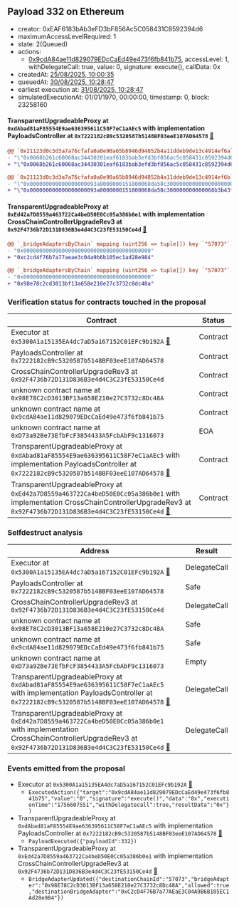## Payload 332 on Ethereum

- creator: 0xEAF6183bAb3eFD3bF856Ac5C058431C8592394d6
- maximumAccessLevelRequired: 1
- state: 2(Queued)
- actions:
  - [0x9cdA84ae11d829079EDcCaEd49e473f6fb841b75](https://etherscan.io/tx/0x9cdA84ae11d829079EDcCaEd49e473f6fb841b75), accessLevel: 1, withDelegateCall: true, value: 0, signature: execute(), callData: 0x
- createdAt: [25/08/2025, 10:00:35](https://etherscan.io/tx/0xa7d2cf4e1b7a26977449e07cb16924eadad5b3fbed9133d063e9cfb75bdcf84f)
- queuedAt: [30/08/2025, 10:28:47](https://etherscan.io/tx/0x3c82337b86c691646a8fed93894d924e280614e2f060c51c61320a18abe0434a)
- earliest execution at: [31/08/2025, 10:28:47](https://www.epochconverter.com/countdown?q=1756636127)
- simulatedExecutionAt: 01/01/1970, 00:00:00, timestamp: 0, block: 23258160
#### TransparentUpgradeableProxy at `0xdAbad81aF85554E9ae636395611C58F7eC1aAEc5` with implementation PayloadsController at `0x7222182cB9c5320587b5148BF03eeE107AD64578` [:ghost:](https://github.com/bgd-labs/aave-address-book  "GovernanceV3Ethereum.PAYLOADS_CONTROLLER")

```diff
@@ `0x21123d0c3d3a7a76cfafa0a0e90a65b8946d94852b4a11ddeb9de13c4914ef6a` raw  @@
- "\"0x0068b261c60068ac34430201eaf6183bab3efd3bf856ac5c058431c8592394d6\""
+ "\"0x0068b261c60068ac34430301eaf6183bab3efd3bf856ac5c058431c8592394d6\""

@@ `0x21123d0c3d3a7a76cfafa0a0e90a65b8946d94852b4a11ddeb9de13c4914ef6b` raw  @@
- "\"0x000000000000000000093a8000000151800068da58c300000000000000000000\""
+ "\"0x000000000000000000093a8000000151800068da58c300000000000068b3b43f\""

```
#### TransparentUpgradeableProxy at `0xEd42a7D8559a463722Ca4beD50E0Cc05a386b0e1` with implementation CrossChainControllerUpgradeRev3 at `0x92F4736b72D131D836B3e4d4C3C23fE53150Ce4d` [:ghost:](https://github.com/bgd-labs/aave-address-book  "GovernanceV3Ethereum.CROSS_CHAIN_CONTROLLER")

```diff
@@ `_bridgeAdaptersByChain` mapping (uint256 => tuple[]) key `"57073"`.0.destinationBridgeAdapter @@
- "0x0000000000000000000000000000000000000000"
+ "0xc2cd4f76b7a77aeae3c04a9b6b105ec1ad28e984"

@@ `_bridgeAdaptersByChain` mapping (uint256 => tuple[]) key `"57073"`.0.currentChainBridgeAdapter @@
- "0x0000000000000000000000000000000000000000"
+ "0x98e78c2cd3013bf13a658e210e27c3732c8dc48a"

```
### Verification status for contracts touched in the proposal

| Contract | Status |
|---------|------------|
| Executor at `0x5300A1a15135EA4dc7aD5a167152C01EFc9b192A` [:ghost:](https://github.com/bgd-labs/aave-address-book  "AaveV2Ethereum.POOL_ADMIN") | Contract |
| PayloadsController at `0x7222182cB9c5320587b5148BF03eeE107AD64578` | Contract |
| CrossChainControllerUpgradeRev3 at `0x92F4736b72D131D836B3e4d4C3C23fE53150Ce4d` | Contract |
| unknown contract name at `0x98E78C2cD3013BF13a658E210e27C3732c8Dc48A` | Contract |
| unknown contract name at `0x9cdA84ae11d829079EDcCaEd49e473f6fb841b75` | Contract |
| unknown contract name at `0xD73a92Be73EfbFcF3854433A5FcbAbF9c1316073` | EOA |
| TransparentUpgradeableProxy at `0xdAbad81aF85554E9ae636395611C58F7eC1aAEc5` with implementation PayloadsController at `0x7222182cB9c5320587b5148BF03eeE107AD64578` [:ghost:](https://github.com/bgd-labs/aave-address-book  "GovernanceV3Ethereum.PAYLOADS_CONTROLLER") | Contract |
| TransparentUpgradeableProxy at `0xEd42a7D8559a463722Ca4beD50E0Cc05a386b0e1` with implementation CrossChainControllerUpgradeRev3 at `0x92F4736b72D131D836B3e4d4C3C23fE53150Ce4d` [:ghost:](https://github.com/bgd-labs/aave-address-book  "GovernanceV3Ethereum.CROSS_CHAIN_CONTROLLER") | Contract |

### Selfdestruct analysis

| Address | Result |
|---------|------------|
| Executor at `0x5300A1a15135EA4dc7aD5a167152C01EFc9b192A` [:ghost:](https://github.com/bgd-labs/aave-address-book  "AaveV2Ethereum.POOL_ADMIN") | DelegateCall |
| PayloadsController at `0x7222182cB9c5320587b5148BF03eeE107AD64578` | Safe |
| CrossChainControllerUpgradeRev3 at `0x92F4736b72D131D836B3e4d4C3C23fE53150Ce4d` | DelegateCall |
| unknown contract name at `0x98E78C2cD3013BF13a658E210e27C3732c8Dc48A` | Safe |
| unknown contract name at `0x9cdA84ae11d829079EDcCaEd49e473f6fb841b75` | Safe |
| unknown contract name at `0xD73a92Be73EfbFcF3854433A5FcbAbF9c1316073` | Empty |
| TransparentUpgradeableProxy at `0xdAbad81aF85554E9ae636395611C58F7eC1aAEc5` with implementation PayloadsController at `0x7222182cB9c5320587b5148BF03eeE107AD64578` [:ghost:](https://github.com/bgd-labs/aave-address-book  "GovernanceV3Ethereum.PAYLOADS_CONTROLLER") | DelegateCall |
| TransparentUpgradeableProxy at `0xEd42a7D8559a463722Ca4beD50E0Cc05a386b0e1` with implementation CrossChainControllerUpgradeRev3 at `0x92F4736b72D131D836B3e4d4C3C23fE53150Ce4d` [:ghost:](https://github.com/bgd-labs/aave-address-book  "GovernanceV3Ethereum.CROSS_CHAIN_CONTROLLER") | DelegateCall |

### Events emitted from the proposal

- Executor at `0x5300A1a15135EA4dc7aD5a167152C01EFc9b192A` [:ghost:](https://github.com/bgd-labs/aave-address-book  "AaveV2Ethereum.POOL_ADMIN")
  - `ExecutedAction({"target":"0x9cdA84ae11d829079EDcCaEd49e473f6fb841b75","value":"0","signature":"execute()","data":"0x","executionTime":"1756607551","withDelegatecall":true,"resultData":"0x"})`
- TransparentUpgradeableProxy at `0xdAbad81aF85554E9ae636395611C58F7eC1aAEc5` with implementation PayloadsController at `0x7222182cB9c5320587b5148BF03eeE107AD64578` [:ghost:](https://github.com/bgd-labs/aave-address-book  "GovernanceV3Ethereum.PAYLOADS_CONTROLLER")
  - `PayloadExecuted({"payloadId":332})`
- TransparentUpgradeableProxy at `0xEd42a7D8559a463722Ca4beD50E0Cc05a386b0e1` with implementation CrossChainControllerUpgradeRev3 at `0x92F4736b72D131D836B3e4d4C3C23fE53150Ce4d` [:ghost:](https://github.com/bgd-labs/aave-address-book  "GovernanceV3Ethereum.CROSS_CHAIN_CONTROLLER")
  - `BridgeAdapterUpdated({"destinationChainId":"57073","bridgeAdapter":"0x98E78C2cD3013BF13a658E210e27C3732c8Dc48A","allowed":true,"destinationBridgeAdapter":"0xC2cD4F76B7a77AEaE3C04A9B6B105EC1Ad28e984"})`
